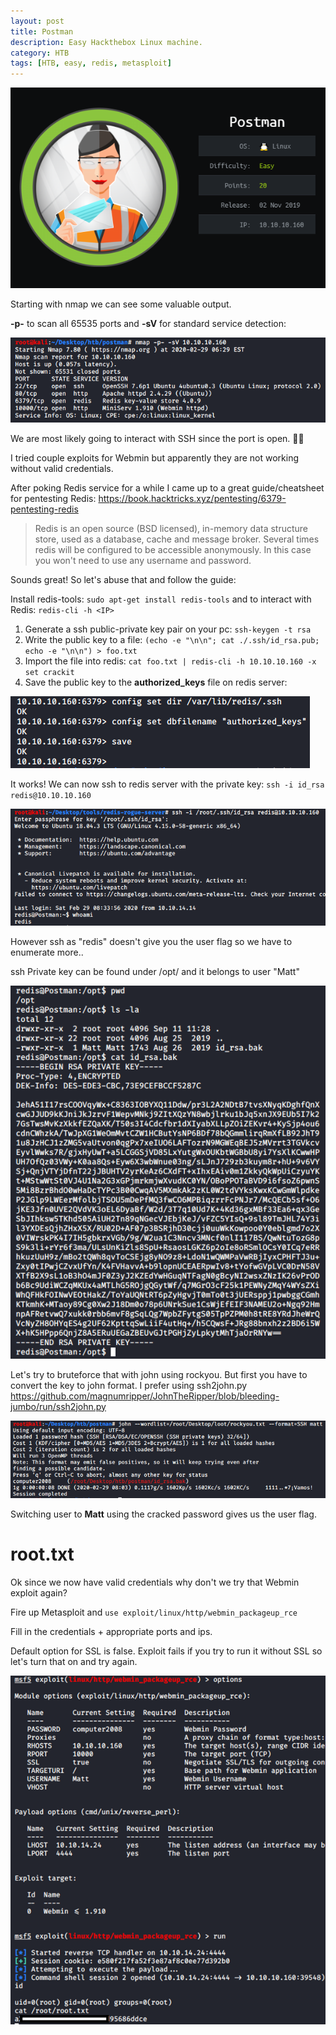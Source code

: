 ```yaml
---
layout: post
title: Postman
description: Easy Hackthebox Linux machine.
category: HTB
tags: [HTB, easy, redis, metasploit]
---
```


![alt text](https://raw.githubusercontent.com/dfirale/dfirale.github.io/master/assets/images/postman/card.PNG "Postman")

Starting with nmap we can see some valuable output.

**-p-** to scan all 65535 ports and **-sV** for standard service detection:

![alt text](https://raw.githubusercontent.com/dfirale/dfirale.github.io/master/assets/images/postman/nmap.png "Nmap")

We are most likely going to interact with SSH since the port is open. 💁‍♂️

I tried couple exploits for Webmin but apparently they are not working without valid credentials.

After poking Redis service for a while I came up to a great guide/cheatsheet for pentesting Redis: <https://book.hacktricks.xyz/pentesting/6379-pentesting-redis>

> Redis is an open source (BSD licensed), in-memory data structure store, used as a database, cache and message broker. Several times redis will be configured to be accessible anonymously. In this case you won't need to use any username and password.

Sounds great! So let's abuse that and follow the guide:

Install redis-tools: `sudo apt-get install redis-tools` and to interact with Redis: `redis-cli -h <IP>`

1. Generate a ssh public-private key pair on your pc: `ssh-keygen -t rsa`
2. Write the public key to a file: `(echo -e "\n\n"; cat ./.ssh/id_rsa.pub; echo -e "\n\n") > foo.txt`
3. Import the file into redis: `cat foo.txt | redis-cli -h 10.10.10.160 -x set crackit`
4. Save the public key to the **authorized_keys** file on redis server:

![alt text](https://raw.githubusercontent.com/dfirale/dfirale.github.io/master/assets/images/postman/redis.png "Redis")

It works! We can now ssh to redis server with the private key: `ssh -i id_rsa redis@10.10.10.160`

![alt text](https://raw.githubusercontent.com/dfirale/dfirale.github.io/master/assets/images/postman/ssh.png "SSH")

However ssh as "redis" doesn't give you the user flag so we have to enumerate more.. 

ssh Private key can be found under /opt/ and it belongs to user "Matt"

![alt text](https://raw.githubusercontent.com/dfirale/dfirale.github.io/master/assets/images/postman/id_rsa.png "id_rsa.bak")

Let's try to bruteforce that with john using rockyou. But first you have to convert the key to john format. I prefer using ssh2john.py <https://github.com/magnumripper/JohnTheRipper/blob/bleeding-jumbo/run/ssh2john.py>

![alt text](https://raw.githubusercontent.com/dfirale/dfirale.github.io/master/assets/images/postman/ssh2john.png "john")

Switching user to **Matt** using the cracked password gives us the user flag.

# root.txt

Ok since we now have valid credentials why don't we try that Webmin exploit again? 

Fire up Metasploit and `use exploit/linux/http/webmin_packageup_rce`

Fill in the credentials + appropriate ports and ips.

Default option for SSL is false. Exploit fails if you try to run it without SSL so let's turn that on and try again.

![alt text](https://raw.githubusercontent.com/dfirale/dfirale.github.io/master/assets/images/postman/metasploit.png "MSF")
